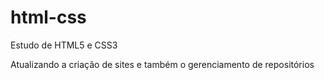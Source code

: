 # html-css
 Estudo de HTML5 e CSS3

Atualizando a criação de sites e também o gerenciamento de repositórios
